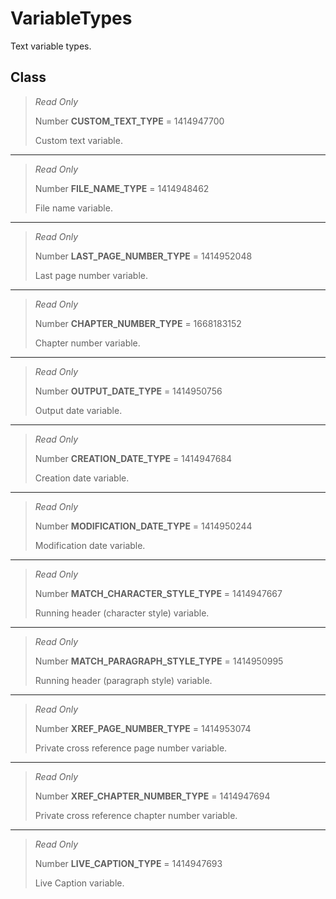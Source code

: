 # VariableTypes
Text variable types.

## Class
> *Read Only* 
> 
> Number **CUSTOM_TEXT_TYPE** = 1414947700
> 
> Custom text variable.
*** 
> *Read Only* 
> 
> Number **FILE_NAME_TYPE** = 1414948462
> 
> File name variable.
*** 
> *Read Only* 
> 
> Number **LAST_PAGE_NUMBER_TYPE** = 1414952048
> 
> Last page number variable.
*** 
> *Read Only* 
> 
> Number **CHAPTER_NUMBER_TYPE** = 1668183152
> 
> Chapter number variable.
*** 
> *Read Only* 
> 
> Number **OUTPUT_DATE_TYPE** = 1414950756
> 
> Output date variable.
*** 
> *Read Only* 
> 
> Number **CREATION_DATE_TYPE** = 1414947684
> 
> Creation date variable.
*** 
> *Read Only* 
> 
> Number **MODIFICATION_DATE_TYPE** = 1414950244
> 
> Modification date variable.
*** 
> *Read Only* 
> 
> Number **MATCH_CHARACTER_STYLE_TYPE** = 1414947667
> 
> Running header (character style) variable.
*** 
> *Read Only* 
> 
> Number **MATCH_PARAGRAPH_STYLE_TYPE** = 1414950995
> 
> Running header (paragraph style) variable.
*** 
> *Read Only* 
> 
> Number **XREF_PAGE_NUMBER_TYPE** = 1414953074
> 
> Private cross reference page number variable.
*** 
> *Read Only* 
> 
> Number **XREF_CHAPTER_NUMBER_TYPE** = 1414947694
> 
> Private cross reference chapter number variable.
*** 
> *Read Only* 
> 
> Number **LIVE_CAPTION_TYPE** = 1414947693
> 
> Live Caption variable.

